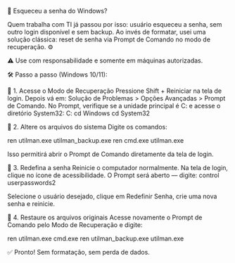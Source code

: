 🔐 Esqueceu a senha do Windows?

Quem trabalha com TI já passou por isso: usuário esqueceu a senha, sem outro login disponível e sem backup. Ao invés de formatar, usei uma solução clássica: reset de senha via Prompt de Comando no modo de recuperação. ⚙️

⚠️ Use com responsabilidade e somente em máquinas autorizadas.

🛠️ Passo a passo (Windows 10/11):

🔄 1. Acesse o Modo de Recuperação
Pressione Shift + Reiniciar na tela de login.
Depois vá em: Solução de Problemas > Opções Avançadas > Prompt de Comando.
No Prompt, verifique se a unidade principal é C: e acesse o diretório
 System32:
 C:
 cd Windows
 cd System32

🔄 2. Altere os arquivos do sistema
Digite os comandos:

ren utilman.exe utilman_backup.exe
ren cmd.exe utilman.exe

Isso permitirá abrir o Prompt de Comando diretamente da tela de login.

🔄 3. Redefina a senha
 Reinicie o computador normalmente.
 Na tela de login, clique no ícone de acessibilidade.
 O Prompt será aberto — digite:
 control userpasswords2

Selecione o usuário desejado, clique em Redefinir Senha, crie uma nova senha e reinicie.

🔄 4. Restaure os arquivos originais
Acesse novamente o Prompt de Comando pelo Modo de Recuperação e digite:

 ren utilman.exe cmd.exe
 ren utilman_backup.exe utilman.exe

✅ Pronto! Sem formatação, sem perda de dados.
